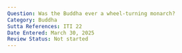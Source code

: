 ```yaml
---
Question: Was the Buddha ever a wheel-turning monarch?
Category: Buddha
Sutta References: ITI 22
Date Entered: March 30, 2025
Review Status: Not started
---
```

